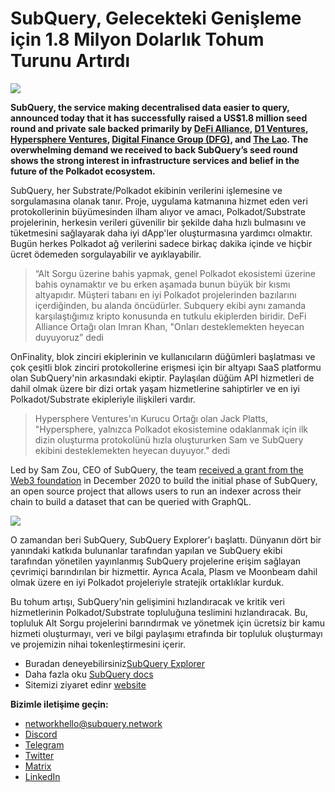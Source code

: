 # SubQuery, Gelecekteki Genişleme için 1.8 Milyon Dolarlık Tohum Turunu Artırdı

![](https://miro.medium.com/max/1400/0*CrM8-LKRt3slWAsN)

**SubQuery, the service making decentralised data easier to query, announced today that it has successfully raised a US$1.8 million seed round and private sale backed primarily by [DeFi Alliance](https://defialliance.co/), [D1 Ventures](https://d1.ventures/), [Hypersphere Ventures](https://hypersphere.ventures/), [Digital Finance Group (DFG)](https://www.dfg.group/), and [The Lao](https://www.thelao.io/). The overwhelming demand we received to back SubQuery’s seed round shows the strong interest in infrastructure services and belief in the future of the Polkadot ecosystem.**

SubQuery, her Substrate/Polkadot ekibinin verilerini işlemesine ve sorgulamasına olanak tanır. Proje, uygulama katmanına hizmet eden veri protokollerinin büyümesinden ilham alıyor ve amacı, Polkadot/Substrate projelerinin, herkesin verileri güvenilir bir şekilde daha hızlı bulmasını ve tüketmesini sağlayarak daha iyi dApp'ler oluşturmasına yardımcı olmaktır. Bugün herkes Polkadot ağ verilerini sadece birkaç dakika içinde ve hiçbir ücret ödemeden sorgulayabilir ve ayıklayabilir.

> “Alt Sorgu üzerine bahis yapmak, genel Polkadot ekosistemi üzerine bahis oynamaktır ve bu erken aşamada bunun büyük bir kısmı altyapıdır. Müşteri tabanı en iyi Polkadot projelerinden bazılarını içerdiğinden, bu alanda öncüdürler. Subquery ekibi aynı zamanda karşılaştığımız kripto konusunda en tutkulu ekiplerden biridir. DeFi Alliance Ortağı olan Imran Khan, "Onları desteklemekten heyecan duyuyoruz” dedi

OnFinality, blok zinciri ekiplerinin ve kullanıcıların düğümleri başlatması ve çok çeşitli blok zinciri protokollerine erişmesi için bir altyapı SaaS platformu olan SubQuery'nin arkasındaki ekiptir. Paylaşılan düğüm API hizmetleri de dahil olmak üzere bir dizi ortak yaşam hizmetlerine sahiptirler ve en iyi Polkadot/Substrate ekipleriyle ilişkileri vardır.

> Hypersphere Ventures'ın Kurucu Ortağı olan Jack Platts, "Hypersphere, yalnızca Polkadot ekosistemine odaklanmak için ilk dizin oluşturma protokolünü hızla oluştururken Sam ve SubQuery ekibini desteklemekten heyecan duyuyor." dedi

Led by Sam Zou, CEO of SubQuery, the team [received a grant from the Web3 foundation](./20210207-SubQuery-Delivers-Its-Open-Source-SDK-Following-a-Web3-Foundation-Grant.md) in December 2020 to build the initial phase of SubQuery, an open source project that allows users to run an indexer across their chain to build a dataset that can be queried with GraphQL.

![](https://miro.medium.com/max/1000/0*kjspGYRr_BtMk015)

O zamandan beri SubQuery, SubQuery Explorer'ı başlattı. Dünyanın dört bir yanındaki katkıda bulunanlar tarafından yapılan ve SubQuery ekibi tarafından yönetilen yayınlanmış SubQuery projelerine erişim sağlayan çevrimiçi barındırılan bir hizmettir. Ayrıca Acala, Plasm ve Moonbeam dahil olmak üzere en iyi Polkadot projeleriyle stratejik ortaklıklar kurduk.

Bu tohum artışı, SubQuery'nin gelişimini hızlandıracak ve kritik veri hizmetlerinin Polkadot/Substrate topluluğuna teslimini hızlandıracak. Bu, topluluk Alt Sorgu projelerini barındırmak ve yönetmek için ücretsiz bir kamu hizmeti oluşturmayı, veri ve bilgi paylaşımı etrafında bir topluluk oluşturmayı ve projemizin nihai tokenleştirmesini içerir.

- Buradan deneyebilirsiniz[SubQuery Explorer](https://explorer.subquery.network/)
- Daha fazla oku [SubQuery docs](https://doc.subquery.network/)
- Sitemizi ziyaret edinr [website](https://subquery.network/)

**Bizimle iletişime geçin:**

- [networkhello@subquery.network](mailto:hello@subquery.network)
- [Discord](https://discord.com/invite/78zg8aBSMG)
- [Telegram](https://t.me/subquerynetwork)
- [Twitter](https://twitter.com/subquerynetwork)
- [Matrix](https://matrix.to/#/#subquery:matrix.org)
- [LinkedIn](https://www.linkedin.com/company/subquery)
